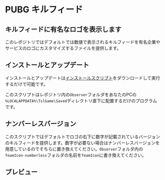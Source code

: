 # PUBG キルフィード
## キルフィードに有名なロゴを表示します
このレポジトリではデフォルトでは数値で表示されるキルフィードを有名企業やサービスのロゴにカスタマイズするファイルを提供します。
## インストールとアップデート
インストールとアップデートは[インストールスクリプト](https://github.com/JNDWI/pubg-killfeed/releases/download/1.0/install-update-pubg-killfeed.bat)をダウンロードして実行するだけで可能です。


このスクリプトはレポジトリ内の`Observer`フォルダをあなたのPCの `%LOCALAPPDATA%\TslGame\Saved`ディレクトリ直下に配置するだけのプログラムです。


## ナンバーレスバージョン
このスクリプトではデフォルトでロゴの右下に数字が記載されているバージョンのキルフィードを提供します。数字が必要ない場合はナンバーレスバージョンを用意しているのでそちらに置き換えてください。`Observer`フォルダ内の`TeamIcon-numberless`フォルダの名前を`TeamIcon`に書き換えてください。

## プレビュー